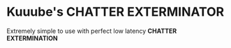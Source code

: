# Kuuube's **CHATTER EXTERMINATOR**

Extremely simple to use with perfect low latency **CHATTER EXTERMINATION**
